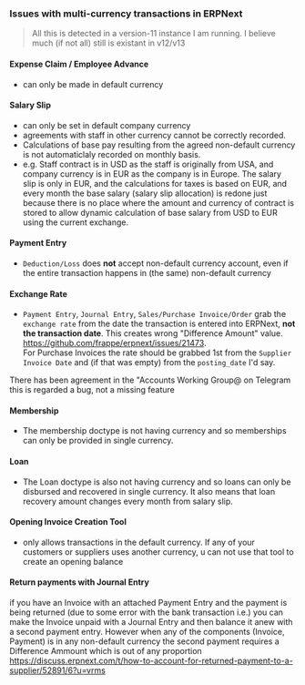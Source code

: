 ### Issues with multi-currency transactions in ERPNext

> All this is detected in a version-11 instance I am running. I believe much (if not all) still is existant in v12/v13


#### Expense Claim / Employee Advance
- can only be made in default currency

#### Salary Slip
- can only be set in default company currency
- agreements with staff in other currency cannot be correctly recorded.
- Calculations of base pay resulting from the agreed non-default currency is not automaticlaly recorded on monthly basis.
- e.g. Staff contract is in USD as the staff is originally from USA, and company currency is in EUR as the company is in Europe. The salary slip is only in EUR, and the calculations for taxes is based on EUR, and every month the base salary (salary slip allocation) is redone just because there is no place where the amount and currency of contract is stored to allow dynamic calculation of base salary from USD to EUR using the current exchange.

#### Payment Entry
- `Deduction/Loss` does **not** accept non-default currency account, even if the entire transaction happens in (the same) non-default currency

#### Exchange Rate
- `Payment Entry`, `Journal Entry`, `Sales/Purchase Invoice/Order` grab the `exchange rate` from the date the transaction is entered into ERPNext, **not the transaction date**. This creates wrong "Difference Amount" value. https://github.com/frappe/erpnext/issues/21473.  
For Purchase Invoices the rate should be grabbed 1st from the `Supplier Invoice Date` and (if that was empty) from the `posting_date` I'd say.

There has been agreement in the "Accounts Working Group@ on Telegram this is regarded a bug, not a missing feature

#### Membership 
- The membership doctype is not having currency and so memberships can only be provided in single currency.

#### Loan
- The Loan doctype is also not having currency and so loans can only be disbursed and recovered in single currency. It also means that loan recovery amount changes every month from salary slip.


#### Opening Invoice Creation Tool
- only allows transactions in the default currency. If any of your customers or suppliers uses another currency, u can not use that tool to create an opening balance

#### Return payments with Journal Entry
if you have an Invoice with an attached Payment Entry and the payment is being returned (due to some error with the bank transaction i.e.) you can make the Invoice unpaid with a Journal Entry and then balance it anew with a second payment entry. However when any of the components (Invoice, Payment) is in any non-default currency the second payment requires a Difference Ammount which is out of any proportion  https://discuss.erpnext.com/t/how-to-account-for-returned-payment-to-a-supplier/52891/6?u=vrms
